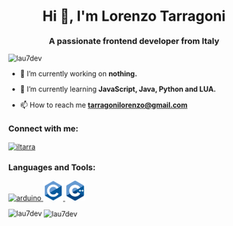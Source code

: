 <h1 align="center">Hi 👋, I'm Lorenzo Tarragoni</h1>
<h3 align="center">A passionate frontend developer from Italy</h3>

<p align="left"> <img src="https://komarev.com/ghpvc/?username=lau7dev&label=Profile%20views&color=0e75b6&style=flat" alt="lau7dev" /> </p>

- 🔭 I’m currently working on **nothing.**

- 🌱 I’m currently learning **JavaScript, Java, Python and LUA.**

- 📫 How to reach me **tarragonilorenzo@gmail.com**

<h3 align="left">Connect with me:</h3>
<p align="left">
<a href="https://instagram.com/iltarra" target="blank"><img align="center" src="https://raw.githubusercontent.com/rahuldkjain/github-profile-readme-generator/master/src/images/icons/Social/instagram.svg" alt="iltarra" height="30" width="40" /></a>
</p>

<h3 align="left">Languages and Tools:</h3>
<p align="left"> <a href="https://www.arduino.cc/" target="_blank" rel="noreferrer"> <img src="https://cdn.worldvectorlogo.com/logos/arduino-1.svg" alt="arduino" width="40" height="40"/> </a> <a href="https://www.cprogramming.com/" target="_blank" rel="noreferrer"> <img src="https://raw.githubusercontent.com/devicons/devicon/master/icons/c/c-original.svg" alt="c" width="40" height="40"/> </a> <a href="https://www.w3schools.com/cpp/" target="_blank" rel="noreferrer"> <img src="https://raw.githubusercontent.com/devicons/devicon/master/icons/cplusplus/cplusplus-original.svg" alt="cplusplus" width="40" height="40"/> </a> </p>

<p><img align="left" src="https://github-readme-stats.vercel.app/api/top-langs?username=lau7dev&show_icons=true&locale=en&layout=compact" alt="lau7dev" /></p>

<p>&nbsp;<img align="center" src="https://github-readme-stats.vercel.app/api?username=lau7dev&show_icons=true&locale=en" alt="lau7dev" /></p>
